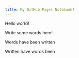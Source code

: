 ```yaml
---
title: My GitHub Pages Notebook!
---
```


Hello world!

Write some words here!

Words have been written

Written have words been
